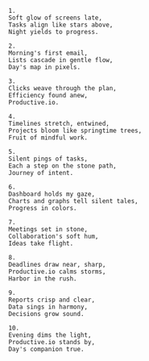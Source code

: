     1.
    Soft glow of screens late,
    Tasks align like stars above,
    Night yields to progress.

    2.
    Morning's first email,
    Lists cascade in gentle flow,
    Day's map in pixels.

    3.
    Clicks weave through the plan,
    Efficiency found anew,
    Productive.io.

    4.
    Timelines stretch, entwined,
    Projects bloom like springtime trees,
    Fruit of mindful work.

    5.
    Silent pings of tasks,
    Each a step on the stone path,
    Journey of intent.

    6.
    Dashboard holds my gaze,
    Charts and graphs tell silent tales,
    Progress in colors.

    7.
    Meetings set in stone,
    Collaboration's soft hum,
    Ideas take flight.

    8.
    Deadlines draw near, sharp,
    Productive.io calms storms,
    Harbor in the rush.

    9.
    Reports crisp and clear,
    Data sings in harmony,
    Decisions grow sound.

    10.
    Evening dims the light,
    Productive.io stands by,
    Day's companion true.

